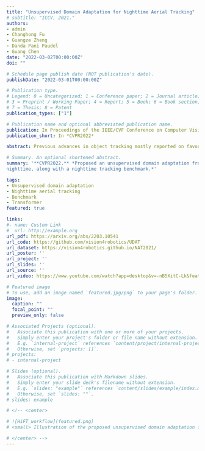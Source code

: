 ```yaml
---
title: "Unsupervised Domain Adaptation for Nighttime Aerial Tracking"
# subtitle: "ICCV, 2021."
authors:
- admin
- Changhong Fu
- Guangze Zheng
- Danda Pani Paudel
- Guang Chen
date: "2022-03-02T00:00:00Z"
doi: ""

# Schedule page publish date (NOT publication's date).
publishDate: "2022-03-01T00:00:00Z"

# Publication type.
# Legend: 0 = Uncategorized; 1 = Conference paper; 2 = Journal article;
# 3 = Preprint / Working Paper; 4 = Report; 5 = Book; 6 = Book section;
# 7 = Thesis; 8 = Patent
publication_types: ["1"]

# Publication name and optional abbreviated publication name.
publication: In Proceedings of the IEEE/CVF Conference on Computer Vision and Pattern Recognition (CVPR), New Orleans, Louisiana, USA, pp.1-10, 2022.
publication_short: In *CVPR2022*

abstract: Previous advances in object tracking mostly reported on favorable illumination circumstances while neglecting performance at nighttime, which significantly impeded the development of related aerial robot applications. This work instead develops a novel unsupervised domain adaptation framework for nighttime aerial tracking (named UDAT). Specifically, a unique object discovery approach is provided to generate training patches from raw nighttime tracking videos. To tackle the domain discrepancy, we employ a Transformer-based bridging layer post to the feature extractor to align image features from both domains. With a Transformer day/night feature discriminator, the daytime tracking model is adversarially trained to track at night. Moreover, we construct a pioneering benchmark namely NAT2021 for unsupervised domain adaptive nighttime tracking, which comprises a test set of 180 manually annotated tracking sequences and a train set of over 276k unlabelled nighttime tracking frames. Exhaustive experiments demonstrate the robustness and domain adaptability of the proposed framework in nighttime aerial tracking. The code and benchmark are available at https://github.com/vision4robotics/UDAT.

# Summary. An optional shortened abstract.
summary: '**CVPR2022.** *Proposed an unsupervised domain adaptation framework to adapt object tracking from daytime to
nighttime, along with a nighttime tracking benchmark.*'

tags:
- Unsupervised domain adaptation
- Nighttime aerial tracking
- Benchmark
- Transformer
featured: true

links:
#- name: Custom Link
#  url: http://example.org
url_pdf: https://arxiv.org/abs/2203.10541
url_code: https://github.com/vision4robotics/UDAT
url_dataset: https://vision4robotics.github.io/NAT2021/
url_poster: ''
url_project: ''
url_slides: ''
url_source: ''
url_video: https://www.youtube.com/watch?app=desktop&v=-nB5XitC-Lk&feature=youtu.be

# Featured image
# To use, add an image named `featured.jpg/png` to your page's folder. 
image:
  caption: ""
  focal_point: ""
  preview_only: false

# Associated Projects (optional).
#   Associate this publication with one or more of your projects.
#   Simply enter your project's folder or file name without extension.
#   E.g. `internal-project` references `content/project/internal-project/index.md`.
#   Otherwise, set `projects: []`.
# projects:
# - internal-project

# Slides (optional).
#   Associate this publication with Markdown slides.
#   Simply enter your slide deck's filename without extension.
#   E.g. `slides: "example"` references `content/slides/example/index.md`.
#   Otherwise, set `slides: ""`.
# slides: example

# <!-- <center>

# ![HiFT_workflow](featured.png)
# <small> Illustration of the proposed unsupervised domain adaptation framework for nighttime aerial tracking.</small>

# </center> -->
---
```


